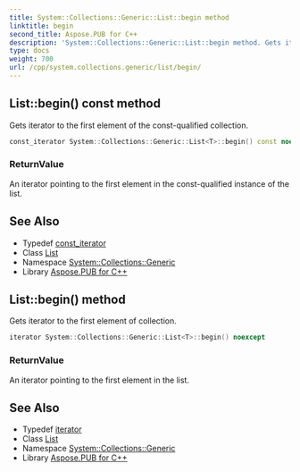 ```yaml
---
title: System::Collections::Generic::List::begin method
linktitle: begin
second_title: Aspose.PUB for C++
description: 'System::Collections::Generic::List::begin method. Gets iterator to the first element of the const-qualified collection in C++.'
type: docs
weight: 700
url: /cpp/system.collections.generic/list/begin/
---
```

## List::begin() const method


Gets iterator to the first element of the const-qualified collection.

```cpp
const_iterator System::Collections::Generic::List<T>::begin() const noexcept
```


### ReturnValue

An iterator pointing to the first element in the const-qualified instance of the list.

## See Also

* Typedef [const_iterator](../const_iterator/)
* Class [List](../)
* Namespace [System::Collections::Generic](../../)
* Library [Aspose.PUB for C++](../../../)
## List::begin() method


Gets iterator to the first element of collection.

```cpp
iterator System::Collections::Generic::List<T>::begin() noexcept
```


### ReturnValue

An iterator pointing to the first element in the list.

## See Also

* Typedef [iterator](../iterator/)
* Class [List](../)
* Namespace [System::Collections::Generic](../../)
* Library [Aspose.PUB for C++](../../../)
